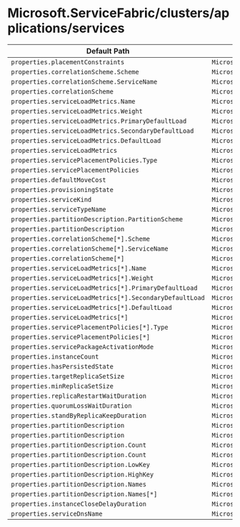 # Microsoft.ServiceFabric/clusters/applications/services

| Default Path | Alias |
|---|---|
| `properties.placementConstraints` | `Microsoft.ServiceFabric/clusters/applications/services/placementConstraints` |
| `properties.correlationScheme.Scheme` | `Microsoft.ServiceFabric/clusters/applications/services/correlationScheme.Scheme` |
| `properties.correlationScheme.ServiceName` | `Microsoft.ServiceFabric/clusters/applications/services/correlationScheme.ServiceName` |
| `properties.correlationScheme` | `Microsoft.ServiceFabric/clusters/applications/services/correlationScheme` |
| `properties.serviceLoadMetrics.Name` | `Microsoft.ServiceFabric/clusters/applications/services/serviceLoadMetrics.Name` |
| `properties.serviceLoadMetrics.Weight` | `Microsoft.ServiceFabric/clusters/applications/services/serviceLoadMetrics.Weight` |
| `properties.serviceLoadMetrics.PrimaryDefaultLoad` | `Microsoft.ServiceFabric/clusters/applications/services/serviceLoadMetrics.PrimaryDefaultLoad` |
| `properties.serviceLoadMetrics.SecondaryDefaultLoad` | `Microsoft.ServiceFabric/clusters/applications/services/serviceLoadMetrics.SecondaryDefaultLoad` |
| `properties.serviceLoadMetrics.DefaultLoad` | `Microsoft.ServiceFabric/clusters/applications/services/serviceLoadMetrics.DefaultLoad` |
| `properties.serviceLoadMetrics` | `Microsoft.ServiceFabric/clusters/applications/services/serviceLoadMetrics` |
| `properties.servicePlacementPolicies.Type` | `Microsoft.ServiceFabric/clusters/applications/services/servicePlacementPolicies.Type` |
| `properties.servicePlacementPolicies` | `Microsoft.ServiceFabric/clusters/applications/services/servicePlacementPolicies` |
| `properties.defaultMoveCost` | `Microsoft.ServiceFabric/clusters/applications/services/defaultMoveCost` |
| `properties.provisioningState` | `Microsoft.ServiceFabric/clusters/applications/services/provisioningState` |
| `properties.serviceKind` | `Microsoft.ServiceFabric/clusters/applications/services/serviceKind` |
| `properties.serviceTypeName` | `Microsoft.ServiceFabric/clusters/applications/services/serviceTypeName` |
| `properties.partitionDescription.PartitionScheme` | `Microsoft.ServiceFabric/clusters/applications/services/partitionDescription.PartitionScheme` |
| `properties.partitionDescription` | `Microsoft.ServiceFabric/clusters/applications/services/partitionDescription` |
| `properties.correlationScheme[*].Scheme` | `Microsoft.ServiceFabric/clusters/applications/services/correlationScheme[*].Scheme` |
| `properties.correlationScheme[*].ServiceName` | `Microsoft.ServiceFabric/clusters/applications/services/correlationScheme[*].ServiceName` |
| `properties.correlationScheme[*]` | `Microsoft.ServiceFabric/clusters/applications/services/correlationScheme[*]` |
| `properties.serviceLoadMetrics[*].Name` | `Microsoft.ServiceFabric/clusters/applications/services/serviceLoadMetrics[*].Name` |
| `properties.serviceLoadMetrics[*].Weight` | `Microsoft.ServiceFabric/clusters/applications/services/serviceLoadMetrics[*].Weight` |
| `properties.serviceLoadMetrics[*].PrimaryDefaultLoad` | `Microsoft.ServiceFabric/clusters/applications/services/serviceLoadMetrics[*].PrimaryDefaultLoad` |
| `properties.serviceLoadMetrics[*].SecondaryDefaultLoad` | `Microsoft.ServiceFabric/clusters/applications/services/serviceLoadMetrics[*].SecondaryDefaultLoad` |
| `properties.serviceLoadMetrics[*].DefaultLoad` | `Microsoft.ServiceFabric/clusters/applications/services/serviceLoadMetrics[*].DefaultLoad` |
| `properties.serviceLoadMetrics[*]` | `Microsoft.ServiceFabric/clusters/applications/services/serviceLoadMetrics[*]` |
| `properties.servicePlacementPolicies[*].Type` | `Microsoft.ServiceFabric/clusters/applications/services/servicePlacementPolicies[*].Type` |
| `properties.servicePlacementPolicies[*]` | `Microsoft.ServiceFabric/clusters/applications/services/servicePlacementPolicies[*]` |
| `properties.servicePackageActivationMode` | `Microsoft.ServiceFabric/clusters/applications/services/servicePackageActivationMode` |
| `properties.instanceCount` | `Microsoft.ServiceFabric/clusters/applications/services/Stateless.instanceCount` |
| `properties.hasPersistedState` | `Microsoft.ServiceFabric/clusters/applications/services/Stateful.hasPersistedState` |
| `properties.targetReplicaSetSize` | `Microsoft.ServiceFabric/clusters/applications/services/Stateful.targetReplicaSetSize` |
| `properties.minReplicaSetSize` | `Microsoft.ServiceFabric/clusters/applications/services/Stateful.minReplicaSetSize` |
| `properties.replicaRestartWaitDuration` | `Microsoft.ServiceFabric/clusters/applications/services/Stateful.replicaRestartWaitDuration` |
| `properties.quorumLossWaitDuration` | `Microsoft.ServiceFabric/clusters/applications/services/Stateful.quorumLossWaitDuration` |
| `properties.standByReplicaKeepDuration` | `Microsoft.ServiceFabric/clusters/applications/services/Stateful.standByReplicaKeepDuration` |
| `properties.partitionDescription` | `Microsoft.ServiceFabric/clusters/applications/services/partitionDescription.UniformInt64Range` |
| `properties.partitionDescription` | `Microsoft.ServiceFabric/clusters/applications/services/partitionDescription.Named` |
| `properties.partitionDescription.Count` | `Microsoft.ServiceFabric/clusters/applications/services/partitionDescription.UniformInt64Range.Count` |
| `properties.partitionDescription.Count` | `Microsoft.ServiceFabric/clusters/applications/services/partitionDescription.Named.Count` |
| `properties.partitionDescription.LowKey` | `Microsoft.ServiceFabric/clusters/applications/services/partitionDescription.UniformInt64Range.LowKey` |
| `properties.partitionDescription.HighKey` | `Microsoft.ServiceFabric/clusters/applications/services/partitionDescription.UniformInt64Range.HighKey` |
| `properties.partitionDescription.Names` | `Microsoft.ServiceFabric/clusters/applications/services/partitionDescription.Named.Names` |
| `properties.partitionDescription.Names[*]` | `Microsoft.ServiceFabric/clusters/applications/services/partitionDescription.Named.Names[*]` |
| `properties.instanceCloseDelayDuration` | `Microsoft.ServiceFabric/clusters/applications/services/Stateless.instanceCloseDelayDuration` |
| `properties.serviceDnsName` | `Microsoft.ServiceFabric/clusters/applications/services/serviceDnsName` |


